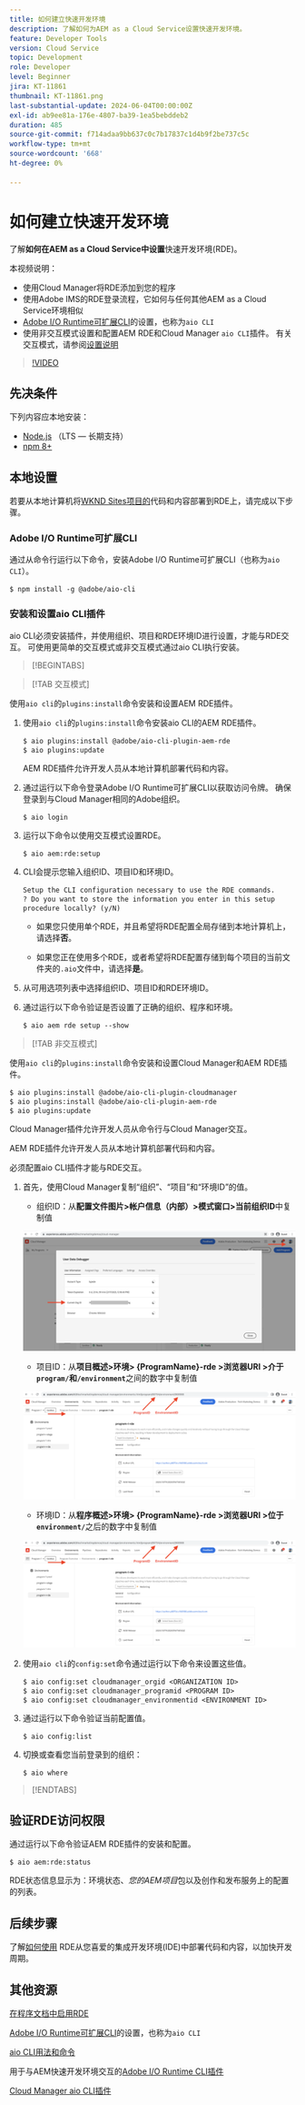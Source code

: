 ```yaml
---
title: 如何建立快速开发环境
description: 了解如何为AEM as a Cloud Service设置快速开发环境。
feature: Developer Tools
version: Cloud Service
topic: Development
role: Developer
level: Beginner
jira: KT-11861
thumbnail: KT-11861.png
last-substantial-update: 2024-06-04T00:00:00Z
exl-id: ab9ee81a-176e-4807-ba39-1ea5bebddeb2
duration: 485
source-git-commit: f714adaa9bb637c0c7b17837c1d4b9f2be737c5c
workflow-type: tm+mt
source-wordcount: '668'
ht-degree: 0%

---
```


# 如何建立快速开发环境

了解&#x200B;**如何在AEM as a Cloud Service中设置**&#x200B;快速开发环境(RDE)。

本视频说明：

- 使用Cloud Manager将RDE添加到您的程序
- 使用Adobe IMS的RDE登录流程，它如何与任何其他AEM as a Cloud Service环境相似
- [Adobe I/O Runtime可扩展CLI](https://developer.adobe.com/runtime/docs/guides/tools/cli_install/)的设置，也称为`aio CLI`
- 使用非交互模式设置和配置AEM RDE和Cloud Manager `aio CLI`插件。 有关交互模式，请参阅[设置说明](#setup-the-aem-rde-plugin)

>[!VIDEO](https://video.tv.adobe.com/v/3415490?quality=12&learn=on)

## 先决条件

下列内容应本地安装：

- [Node.js](https://nodejs.org/en/) （LTS — 长期支持）
- [npm 8+](https://docs.npmjs.com/)

## 本地设置

若要从本地计算机将[WKND Sites项目的](https://github.com/adobe/aem-guides-wknd#aem-wknd-sites-project)代码和内容部署到RDE上，请完成以下步骤。

### Adobe I/O Runtime可扩展CLI

通过从命令行运行以下命令，安装Adobe I/O Runtime可扩展CLI（也称为`aio CLI`）。

```shell
$ npm install -g @adobe/aio-cli
```

### 安装和设置aio CLI插件

aio CLI必须安装插件，并使用组织、项目和RDE环境ID进行设置，才能与RDE交互。 可使用更简单的交互模式或非交互模式通过aio CLI执行安装。

>[!BEGINTABS]

>[!TAB 交互模式]

使用`aio cli`的`plugins:install`命令安装和设置AEM RDE插件。

1. 使用`aio cli`的`plugins:install`命令安装aio CLI的AEM RDE插件。

   ```shell
   $ aio plugins:install @adobe/aio-cli-plugin-aem-rde    
   $ aio plugins:update
   ```

   AEM RDE插件允许开发人员从本地计算机部署代码和内容。

2. 通过运行以下命令登录Adobe I/O Runtime可扩展CLI以获取访问令牌。 确保登录到与Cloud Manager相同的Adobe组织。

   ```shell
   $ aio login
   ```

3. 运行以下命令以使用交互模式设置RDE。

   ```shell
   $ aio aem:rde:setup
   ```

4. CLI会提示您输入组织ID、项目ID和环境ID。

   ```shell
   Setup the CLI configuration necessary to use the RDE commands.
   ? Do you want to store the information you enter in this setup procedure locally? (y/N)
   ```

   - 如果您只使用单个RDE，并且希望将RDE配置全局存储到本地计算机上，请选择&#x200B;__否__。

   - 如果您正在使用多个RDE，或者希望将RDE配置存储到每个项目的当前文件夹的`.aio`文件中，请选择&#x200B;__是__。

5. 从可用选项列表中选择组织ID、项目ID和RDE环境ID。

6. 通过运行以下命令验证是否设置了正确的组织、程序和环境。

   ```shell
   $ aio aem rde setup --show
   ```

>[!TAB 非交互模式]

使用`aio cli`的`plugins:install`命令安装和设置Cloud Manager和AEM RDE插件。

```shell
$ aio plugins:install @adobe/aio-cli-plugin-cloudmanager
$ aio plugins:install @adobe/aio-cli-plugin-aem-rde
$ aio plugins:update
```

Cloud Manager插件允许开发人员从命令行与Cloud Manager交互。

AEM RDE插件允许开发人员从本地计算机部署代码和内容。

必须配置aio CLI插件才能与RDE交互。

1. 首先，使用Cloud Manager复制“组织”、“项目”和“环境ID”的值。

   - 组织ID：从&#x200B;**配置文件图片>帐户信息（内部）>模式窗口>当前组织ID**&#x200B;中复制值

   ![组织ID](./assets/Org-ID.png)

   - 项目ID：从&#x200B;**项目概述>环境> {ProgramName}-rde >浏览器URI >介于`program/`和`/environment`**&#x200B;之间的数字中复制值

   ![项目和环境ID](./assets/Program-Environment-Id.png)

   - 环境ID：从&#x200B;**程序概述>环境> {ProgramName}-rde >浏览器URI >位于`environment/`**&#x200B;之后的数字中复制值

   ![项目和环境ID](./assets/Program-Environment-Id.png)

1. 使用`aio cli`的`config:set`命令通过运行以下命令来设置这些值。

   ```shell
   $ aio config:set cloudmanager_orgid <ORGANIZATION ID>
   $ aio config:set cloudmanager_programid <PROGRAM ID>
   $ aio config:set cloudmanager_environmentid <ENVIRONMENT ID>
   ```

1. 通过运行以下命令验证当前配置值。

   ```shell
   $ aio config:list
   ```

1. 切换或查看您当前登录到的组织：

   ```shell
   $ aio where
   ```

>[!ENDTABS]

## 验证RDE访问权限

通过运行以下命令验证AEM RDE插件的安装和配置。

```shell
$ aio aem:rde:status
```

RDE状态信息显示为：环境状态、_您的AEM项目_&#x200B;包以及创作和发布服务上的配置的列表。

## 后续步骤

了解[如何使用](./how-to-use.md) RDE从您喜爱的集成开发环境(IDE)中部署代码和内容，以加快开发周期。


## 其他资源

[在程序文档中启用RDE](https://experienceleague.adobe.com/docs/experience-manager-cloud-service/content/implementing/developing/rapid-development-environments.html#enabling-rde-in-a-program)

[Adobe I/O Runtime可扩展CLI](https://developer.adobe.com/runtime/docs/guides/tools/cli_install/)的设置，也称为`aio CLI`

[aio CLI用法和命令](https://github.com/adobe/aio-cli#usage)

用于与AEM快速开发环境交互的[Adobe I/O Runtime CLI插件](https://github.com/adobe/aio-cli-plugin-aem-rde#aio-cli-plugin-aem-rde)

[Cloud Manager aio CLI插件](https://github.com/adobe/aio-cli-plugin-cloudmanager)

